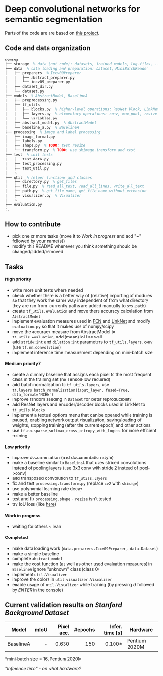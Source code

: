 # Deep convolutional networks for semantic segmentation

Parts of the code are are based on [this project](https://bitbucket.org/Ivan1248/semantic-image-segmentation-by-deep-convolutional-networks/).

## Code and data organization
``` tex
semseg
├── storage  % data (not code): datasets, trained models, log-files, ...
├── data  % data loading and preparation: Dataset, MiniBatchReader
|   ├── preparers  % Iccv09Preparer
|   |   ├── abstract_preparer.py
|   |   └── iccv09_preparer.py 
|   ├── dataset_dir.py
|   └── dataset.py
├── models  % AbstractModel, BaselineA
|   ├── preprocessing.py
|   ├── tf_utils
|   |   ├── blocks.py  % higher-level operations: ResNet block, LinkNet rencoder/decoder blocks 
|   |   ├── layers.py  % elementary operations: conv, max_pool, resize
|   |   └── variables.py 
|   ├── abstract_model.py  % AbstractModel
|   └── baseline_a.py  % BaselineA
├── processing  % image and label processing
|   ├── image_format.py
|   ├── labels.py
|   ├── shape.py  % TODO: test resize
|   └── transform.py  % TODO: use skimage.transform and test
├── test  % unit tests
|   ├── test_data.py
|   ├── test_processing.py
|   ├── test_util.py
|   :.
├── util  % helper functions and classes
|   ├── directory.py  % get_files
|   ├── file.py  % read_all_text, read_all_lines, write_all_text 
|   ├── path.py  % get_file_name, get_file_name_without_extension
|   ├── visualizer.py  % Visualizer
|   :.
├── evaluation.py
:.
```

## How to contribute
- pick one or more tasks (move it to _Work in progress_ and add "~" followed by your name(s))
- modify this README whenever you think something should be changed/added/removed

## Tasks
#### High priority
- write more unit tests where needed
- check whether there is a better way of (relative) importing of modules so that they work the same way independent of from what directory they are run from (currently paths are added manually to `sys.path`)
- create `tf_utils.evaluation` and move there accuracy calculation from `AbstractModel` 
- implement evaluation measures used in [FCN](https://arxiv.org/pdf/1411.4038.pdf) and [LinkNet](https://arxiv.org/pdf/1707.03718.pdf) and modify `evaluation.py` so that it makes use of numpy/scipy
- move the accuracy measure from AbstractModel to `tf_utils.evaluation`, add (mean) IoU as well
- add `stride:int` and `dilation:int` parameters to `tf_utils.layers.conv` (use `tf.nn.convolution`)
- implement inference time measurement depending on mini-batch size
#### Medium priority7
- create a dummy baseline that assigns each pixel to the most frequent class in the training set (no TensorFlow required)
- add batch normalization to `tf_utils.layers`, use `tf.layers.batch_normalization(input_layer, fused=True, data_format='NCHW')`
- improve random seeding in `Dataset` for beter reproducibility
- add ResNet layers and encoder/decoder blocks used in LinkNet to `tf_utils.blocks`
- implement a textual options menu that can be opened while training is paused, enabling network output visualization, saving/loading of weights, stopping training (after the current epoch) and other actions
- use `tf.nn.sparse_softmax_cross_entropy_with_logits` for more efficient training
#### Low priority
- improve documentation (and documentation style)
- make a baseline similar to `BaselineA` that uses strided convolutions instead of pooling layers (use 3x3 conv with stride 2 instead of pool->conv)
- add transposed convolution to `tf_utils.layers`
- fix and test `processing.transform.py` (replace `cv2` with `skimage`)
- use polynomial learning rate decay
- make a better baseline
- test and fix `processing.shape` - `resize` isn't tested
- try IoU loss (like [here](http://angusg.com/writing/2016/12/28/optimizing-iou-semantic-segmentation.html))
#### Work in progress
- waiting for others ~ Ivan
#### Completed
- make data loading work (`data.preparers.Iccv09Preparer, data.Dataset`)
- make a simple baseline
- complete `abstract_model`
- make the cost function (as well as other used evaluation measures) in `BaselineA` ignore "unknown" class (class 0)
- implement `util.Visualizer` 
- improve the colors in `util.visualizer.Visualizer`
- enable usage of `util.Visualizer` while training (by pressing _d_ followed by _ENTER_ in the console)

## Current validation results on _Stanford Background Dataset_
Model        | mIoU | Pixel acc. | #epochs  | Infer. time [s] | Hardware        |
------------ | ----:| ----------:| --------:| ---------------:| ----------------|
BaselineA    | -    |      0.630 |      150 |          0.100* | Pentium 2020M   |
*mini-batch size = 16, Pentium 2020M

_"Inference time" - on what hardware?_